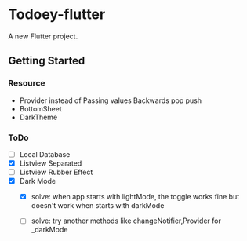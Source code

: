 # Todoey-flutter

A new Flutter project.

## Getting Started
### Resource
- Provider instead of Passing values Backwards pop push
- BottomSheet
- DarkTheme
### ToDo
- [ ] Local Database
- [x] Listview Separated
- [ ] Listview Rubber Effect
- [x] Dark Mode
   - [x] solve: when app starts with lightMode, the toggle works fine but doesn't work when starts with darkMode
   - [ ] solve: try another methods like changeNotifier,Provider for _darkMode
    
